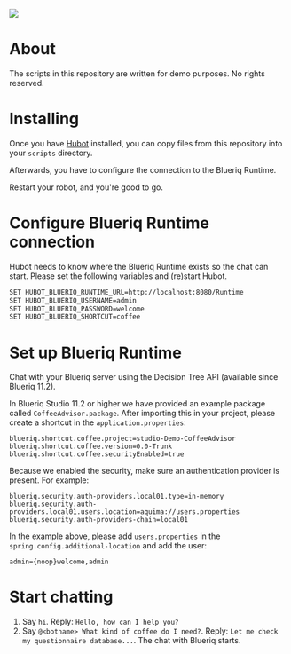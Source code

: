 [![][logo]][website] 

# About

The scripts in this repository are written for demo purposes. No rights reserved.

# Installing

Once you have [Hubot](https://hubot.github.com/) installed, you can copy 
files from this repository into your `scripts` directory. 

Afterwards, you have to configure the connection to the Blueriq Runtime.

Restart your robot, and you're good to go.

# Configure Blueriq Runtime connection

Hubot needs to know where the Blueriq Runtime exists so the chat can start. 
Please set the following variables and (re)start Hubot. 

```bash
SET HUBOT_BLUERIQ_RUNTIME_URL=http://localhost:8080/Runtime
SET HUBOT_BLUERIQ_USERNAME=admin
SET HUBOT_BLUERIQ_PASSWORD=welcome
SET HUBOT_BLUERIQ_SHORTCUT=coffee
```

# Set up Blueriq Runtime

Chat with your Blueriq server using the Decision Tree API (available since Blueriq 11.2).

In Blueriq Studio 11.2 or higher we have provided an example package called `CoffeeAdvisor.package`.
After importing this in your project, please create a shortcut in the `application.properties`:

```
blueriq.shortcut.coffee.project=studio-Demo-CoffeeAdvisor
blueriq.shortcut.coffee.version=0.0-Trunk
blueriq.shortcut.coffee.securityEnabled=true
```

Because we enabled the security, make sure an authentication provider is present. For example:

```
blueriq.security.auth-providers.local01.type=in-memory
blueriq.security.auth-providers.local01.users.location=aquima://users.properties
blueriq.security.auth-providers-chain=local01
```

In the example above, please add `users.properties` in the `spring.config.additional-location` and add the user:

```
admin={noop}welcome,admin
```

# Start chatting

1. Say `hi`. Reply: `Hello, how can I help you?`
2. Say `@<botname> What kind of coffee do I need?`. Reply: `Let me check my questionnaire database...`. The chat with Blueriq starts.

[logo]: https://www.blueriq.com/wp-content/uploads/2018/07/BLUERIQ-rgb-logo-kleur-gradient-PNG-300x111.png
[website]: http://www.blueriq.com
